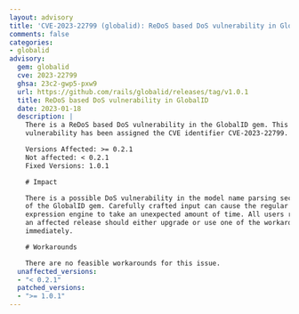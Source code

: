 ```yaml
---
layout: advisory
title: 'CVE-2023-22799 (globalid): ReDoS based DoS vulnerability in GlobalID'
comments: false
categories:
- globalid
advisory:
  gem: globalid
  cve: 2023-22799
  ghsa: 23c2-gwp5-pxw9
  url: https://github.com/rails/globalid/releases/tag/v1.0.1
  title: ReDoS based DoS vulnerability in GlobalID
  date: 2023-01-18
  description: |
    There is a ReDoS based DoS vulnerability in the GlobalID gem. This
    vulnerability has been assigned the CVE identifier CVE-2023-22799.

    Versions Affected: >= 0.2.1
    Not affected: < 0.2.1
    Fixed Versions: 1.0.1

    # Impact

    There is a possible DoS vulnerability in the model name parsing section
    of the GlobalID gem. Carefully crafted input can cause the regular
    expression engine to take an unexpected amount of time. All users running
    an affected release should either upgrade or use one of the workarounds
    immediately.

    # Workarounds

    There are no feasible workarounds for this issue.
  unaffected_versions:
  - "< 0.2.1"
  patched_versions:
  - ">= 1.0.1"
---
```

